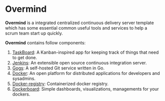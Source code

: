 Overmind
===========

__Overmind__ is a integrated centralized continuous delivery server template which has some essential common useful tools and services to help a scrum team start up quickly.

__Overmind__ contains follow components:

1. [TaskBoard](https://github.com/kiswa/TaskBoard): A Kanban-inspired app for keeping track of things that need to get done.
2. [Jenkins](https://jenkins-ci.org/): An extensible open source continuous integration server.
3. [Gogs](http://gogs.io/): A self-hosted Git service written in Go.
4. [Docker](http://www.docker.io): An open platform for distributed applications for developers and sysadmins.
5. [Docker-registry](https://registry.hub.docker.com/_/registry/): Containerized docker registry.
6. [Dockerboard](https://registry.hub.docker.com/u/dockerboard/dockerboard/): Simple dashboards, visualizations, managements for your dockers. 
